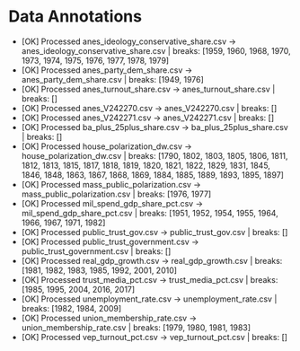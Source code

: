 # Data Annotations

- [OK] Processed anes_ideology_conservative_share.csv -> anes_ideology_conservative_share.csv | breaks: [1959, 1960, 1968, 1970, 1973, 1974, 1975, 1976, 1977, 1978, 1979]
- [OK] Processed anes_party_dem_share.csv -> anes_party_dem_share.csv | breaks: [1949, 1976]
- [OK] Processed anes_turnout_share.csv -> anes_turnout_share.csv | breaks: []
- [OK] Processed anes_V242270.csv -> anes_V242270.csv | breaks: []
- [OK] Processed anes_V242271.csv -> anes_V242271.csv | breaks: []
- [OK] Processed ba_plus_25plus_share.csv -> ba_plus_25plus_share.csv | breaks: []
- [OK] Processed house_polarization_dw.csv -> house_polarization_dw.csv | breaks: [1790, 1802, 1803, 1805, 1806, 1811, 1812, 1813, 1815, 1817, 1818, 1819, 1820, 1821, 1822, 1829, 1831, 1845, 1846, 1848, 1863, 1867, 1868, 1869, 1884, 1885, 1889, 1893, 1895, 1897]
- [OK] Processed mass_public_polarization.csv -> mass_public_polarization.csv | breaks: [1976, 1977]
- [OK] Processed mil_spend_gdp_share_pct.csv -> mil_spend_gdp_share_pct.csv | breaks: [1951, 1952, 1954, 1955, 1964, 1966, 1967, 1971, 1982]
- [OK] Processed public_trust_gov.csv -> public_trust_gov.csv | breaks: []
- [OK] Processed public_trust_government.csv -> public_trust_government.csv | breaks: []
- [OK] Processed real_gdp_growth.csv -> real_gdp_growth.csv | breaks: [1981, 1982, 1983, 1985, 1992, 2001, 2010]
- [OK] Processed trust_media_pct.csv -> trust_media_pct.csv | breaks: [1985, 1995, 2004, 2016, 2017]
- [OK] Processed unemployment_rate.csv -> unemployment_rate.csv | breaks: [1982, 1984, 2009]
- [OK] Processed union_membership_rate.csv -> union_membership_rate.csv | breaks: [1979, 1980, 1981, 1983]
- [OK] Processed vep_turnout_pct.csv -> vep_turnout_pct.csv | breaks: []
